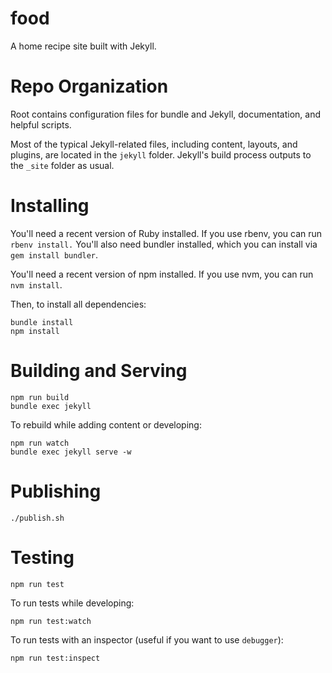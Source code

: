 food
====

A home recipe site built with Jekyll.

Repo Organization
================

Root contains configuration files for bundle and Jekyll, documentation, and
helpful scripts.

Most of the typical Jekyll-related files, including content, layouts, and plugins,
are located in the `jekyll` folder. Jekyll's build process outputs to the `_site`
folder as usual.

Installing
==========

You'll need a recent version of Ruby installed. If you use rbenv, you can run
`rbenv install.` You'll also need bundler installed, which you can install via
`gem install bundler`.

You'll need a recent version of npm installed. If you use nvm, you can run
`nvm install`.

Then, to install all dependencies:

```
bundle install
npm install
```

Building and Serving
====================

```
npm run build
bundle exec jekyll
```

To rebuild while adding content or developing:

```
npm run watch
bundle exec jekyll serve -w
```

Publishing
==========

`./publish.sh`

Testing
=======

```
npm run test
```

To run tests while developing:

```
npm run test:watch
```

To run tests with an inspector (useful if you want to use `debugger`):

```
npm run test:inspect
```
